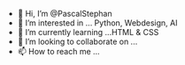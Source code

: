 - 👋 Hi, I’m @PascalStephan
- 👀 I’m interested in ... Python, Webdesign, AI
- 🌱 I’m currently learning ...HTML & CSS
- 💞️ I’m looking to collaborate on ...
- 📫 How to reach me ...

<!---
PascalStephan/PascalStephan is a ✨ special ✨ repository because its `README.md` (this file) appears on your GitHub profile.
You can click the Preview link to take a look at your changes.
--->
